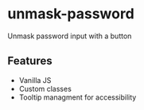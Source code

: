 # unmask-password

Unmask password input with a button

## Features

- Vanilla JS
- Custom classes
- Tooltip managment for accessibility
